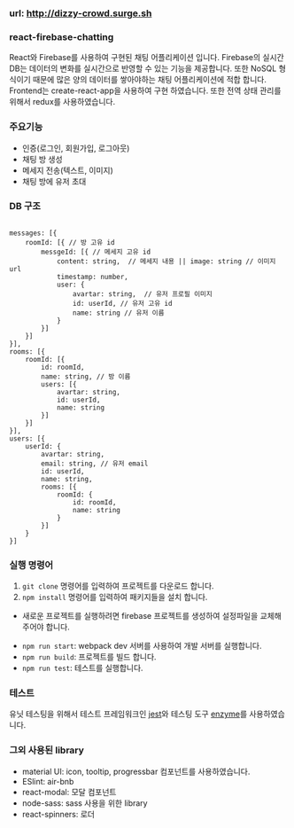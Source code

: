 ### url: http://dizzy-crowd.surge.sh

### react-firebase-chatting
React와 Firebase를 사용하여 구현된 채팅 어플리케이션 입니다. Firebase의 실시간 DB는 데이터의 변화를 실시간으로 반영할 수 있는 기능을 제공합니다. 또한 NoSQL 형식이기 때문에 많은 양의 데이터를 쌓아야하는 채팅 어플리케이션에 적합 합니다. Frontend는 create-react-app을 사용하여 구현 하였습니다. 또한 전역 상태 관리를 위해서 redux를 사용하였습니다.

### 주요기능
- 인증(로그인, 회원가입, 로그아웃) 
- 채팅 방 생성
- 메세지 전송(텍스트, 이미지)
- 채팅 방에 유저 초대

### DB 구조
```

messages: [{
    roomId: [{ // 방 고유 id
        messgeId: [{ // 메세지 고유 id
            content: string,  // 메세지 내용 || image: string // 이미지 url
            timestamp: number,
            user: {
                avartar: string,  // 유저 프로필 이미지
                id: userId, // 유저 고유 id
                name: string // 유저 이름
            }
        }]
    }]
}],
rooms: [{
    roomId: [{
        id: roomId,
        name: string, // 방 이름
        users: [{
            avartar: string,
            id: userId,
            name: string
        }]
    }]
}],
users: [{
    userId: {
        avartar: string,
        email: string, // 유저 email
        id: userId,
        name: string,
        rooms: [{
            roomId: {
                id: roomId,
                name: string
            }
        }] 
    }
}]                  
```

### 실행 명령어
1. `git clone` 명령어를 입력하여 프로젝트를 다운로드 합니다.
2. `npm install` 명령어를 입력하여 패키지들을 설치 합니다.

* 새로운 프로젝트를 실행하려면 firebase 프로젝트를 생성하여 설정파일을 교체해 주어야 합니다.

- `npm run start`: webpack dev 서버를 사용하여 개발 서버를 실행합니다.
- `npm run build`: 프로젝트를 빌드 합니다.
- `npm run test`: 테스트를 실행합니다.

### 테스트
유닛 테스팅을 위해서 테스트 프레임워크인 [jest](https://jestjs.io/)와 테스팅 도구 [enzyme](https://github.com/airbnb/enzyme)를 사용하였습니다.

### 그외 사용된 library
- material UI: icon, tooltip, progressbar 컴포넌트를 사용하였습니다.
- ESlint: air-bnb
- react-modal: 모달 컴포넌트
- node-sass: sass 사용을 위한 library
- react-spinners: 로더

